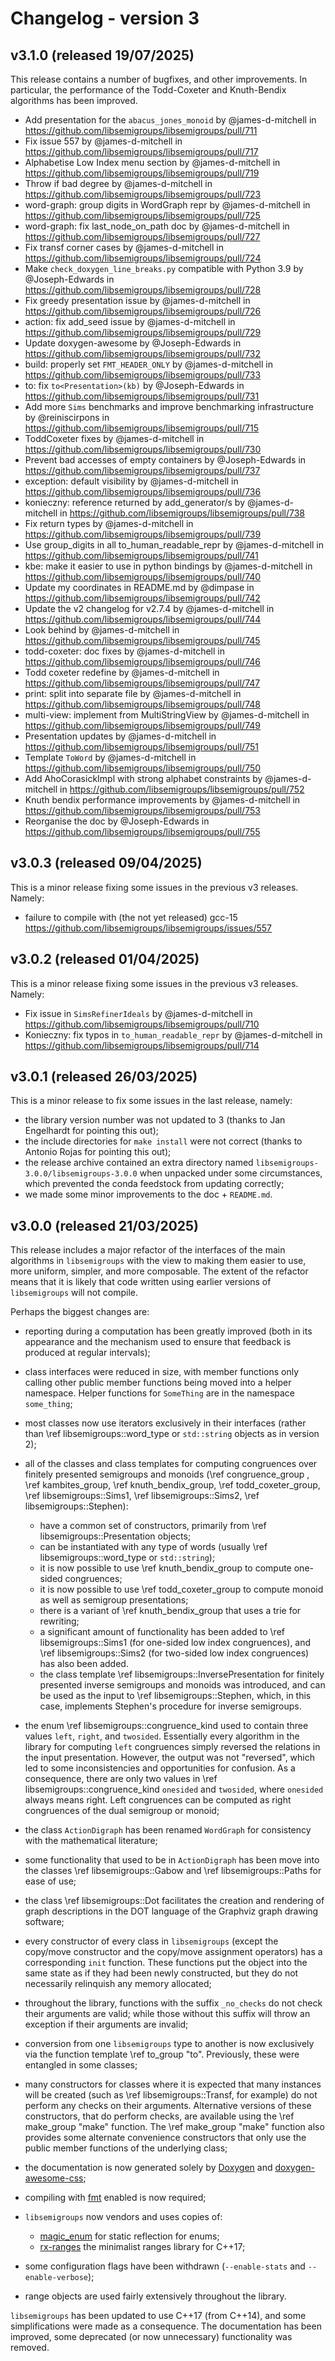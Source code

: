 # Changelog - version 3

## v3.1.0 (released 19/07/2025)

This release contains a number of bugfixes, and other improvements. In
particular, the performance of the Todd-Coxeter and Knuth-Bendix algorithms has
been improved. 

* Add presentation for the `abacus_jones_monoid` by @james-d-mitchell in https://github.com/libsemigroups/libsemigroups/pull/711
* Fix issue 557 by @james-d-mitchell in https://github.com/libsemigroups/libsemigroups/pull/717
* Alphabetise Low Index menu section by @james-d-mitchell in https://github.com/libsemigroups/libsemigroups/pull/719
* Throw if bad degree by @james-d-mitchell in https://github.com/libsemigroups/libsemigroups/pull/723
* word-graph: group digits in WordGraph repr by @james-d-mitchell in https://github.com/libsemigroups/libsemigroups/pull/725
* word-graph: fix last_node_on_path doc by @james-d-mitchell in https://github.com/libsemigroups/libsemigroups/pull/727
* Fix transf corner cases by @james-d-mitchell in https://github.com/libsemigroups/libsemigroups/pull/724
* Make `check_doxygen_line_breaks.py` compatible with Python 3.9 by @Joseph-Edwards in https://github.com/libsemigroups/libsemigroups/pull/728
* Fix greedy presentation issue by @james-d-mitchell in https://github.com/libsemigroups/libsemigroups/pull/726
* action: fix add_seed issue by @james-d-mitchell in https://github.com/libsemigroups/libsemigroups/pull/729
* Update doxygen-awesome by @Joseph-Edwards in https://github.com/libsemigroups/libsemigroups/pull/732
* build: properly set `FMT_HEADER_ONLY` by @james-d-mitchell in https://github.com/libsemigroups/libsemigroups/pull/733
* to: fix `to<Presentation>(kb)` by @Joseph-Edwards in https://github.com/libsemigroups/libsemigroups/pull/731
* Add more `Sims` benchmarks and improve benchmarking infrastructure by @reiniscirpons in https://github.com/libsemigroups/libsemigroups/pull/715
* ToddCoxeter fixes by @james-d-mitchell in https://github.com/libsemigroups/libsemigroups/pull/730
* Prevent bad accesses of empty containers by @Joseph-Edwards in https://github.com/libsemigroups/libsemigroups/pull/737
* exception: default visibility by @james-d-mitchell in https://github.com/libsemigroups/libsemigroups/pull/736
* konieczny: reference returned by add_generator/s by @james-d-mitchell in https://github.com/libsemigroups/libsemigroups/pull/738
* Fix return types by @james-d-mitchell in https://github.com/libsemigroups/libsemigroups/pull/739
* Use group_digits in all to_human_readable_repr by @james-d-mitchell in https://github.com/libsemigroups/libsemigroups/pull/741
* kbe: make it easier to use in python bindings by @james-d-mitchell in https://github.com/libsemigroups/libsemigroups/pull/740
* Update my coordinates in README.md by @dimpase in https://github.com/libsemigroups/libsemigroups/pull/742
* Update the v2 changelog for v2.7.4 by @james-d-mitchell in https://github.com/libsemigroups/libsemigroups/pull/744
* Look behind by @james-d-mitchell in https://github.com/libsemigroups/libsemigroups/pull/745
* todd-coxeter: doc fixes by @james-d-mitchell in https://github.com/libsemigroups/libsemigroups/pull/746
* Todd coxeter redefine by @james-d-mitchell in https://github.com/libsemigroups/libsemigroups/pull/747
* print: split into separate file by @james-d-mitchell in https://github.com/libsemigroups/libsemigroups/pull/748
* multi-view: implement from MultiStringView by @james-d-mitchell in https://github.com/libsemigroups/libsemigroups/pull/749
* Presentation updates by @james-d-mitchell in https://github.com/libsemigroups/libsemigroups/pull/751
* Template `ToWord` by @james-d-mitchell in https://github.com/libsemigroups/libsemigroups/pull/750
* Add AhoCorasickImpl with strong alphabet constraints by @james-d-mitchell in https://github.com/libsemigroups/libsemigroups/pull/752
* Knuth bendix performance improvements by @james-d-mitchell in https://github.com/libsemigroups/libsemigroups/pull/753
* Reorganise the doc by @Joseph-Edwards in https://github.com/libsemigroups/libsemigroups/pull/755

## v3.0.3 (released 09/04/2025)

This is a minor release fixing some issues in the previous v3 releases. Namely:

* failure to compile with (the not yet released) gcc-15
  https://github.com/libsemigroups/libsemigroups/issues/557

## v3.0.2 (released 01/04/2025)

This is a minor release fixing some issues in the previous v3 releases. Namely:

* Fix issue in `SimsRefinerIdeals` by @james-d-mitchell in
  https://github.com/libsemigroups/libsemigroups/pull/710
* Konieczny: fix typos in `to_human_readable_repr` by @james-d-mitchell in
  https://github.com/libsemigroups/libsemigroups/pull/714

## v3.0.1 (released 26/03/2025)

This is a minor release to fix some issues in the last release, namely:

- the library version number was not updated to 3 (thanks to Jan Engelhardt for
  pointing this out);
- the include directories for `make install` were not correct (thanks to
  Antonio Rojas for pointing this out);
- the release archive contained an extra directory named
  `libsemigroups-3.0.0/libsemigroups-3.0.0` when unpacked under some
  circumstances, which prevented the conda feedstock from updating correctly;
- we made some minor improvements to the doc + `README.md`.

## v3.0.0 (released 21/03/2025)

This release includes a major refactor of the interfaces of the main
algorithms in `libsemigroups` with the view to making them easier to use,
more uniform, simpler, and more composable. The extent of the refactor means
that it is likely that code written using earlier versions of `libsemigroups`
will not compile.

Perhaps the biggest changes are:

- reporting during a computation has been greatly improved (both in its
  appearance and the mechanism used to ensure that feedback is produced at
  regular intervals);

- class interfaces were reduced in size, with member functions only calling
  other public member functions being moved into a helper namespace. Helper
  functions for `SomeThing` are in the namespace `some_thing`;

- most classes now use iterators exclusively in their interfaces (rather than
  \ref libsemigroups::word_type or `std::string` objects as in version 2);

- all of the classes and class templates for computing congruences over
  finitely presented semigroups and monoids (\ref congruence_group , \ref
  kambites_group, \ref knuth_bendix_group, \ref todd_coxeter_group,
  \ref libsemigroups::Sims1, \ref libsemigroups::Sims2, \ref libsemigroups::Stephen):

  - have a common set of constructors, primarily from \ref libsemigroups::Presentation objects;
  - can be instantiated with any type of words (usually \ref libsemigroups::word_type  or
    `std::string`);
  - it is now possible to use \ref knuth_bendix_group to compute one-sided congruences;
  - it is now possible to use \ref todd_coxeter_group to compute monoid as well as
    semigroup presentations;
  - there is a variant of \ref knuth_bendix_group that uses a trie for rewriting;
  - a significant amount of functionality has been added to \ref
    libsemigroups::Sims1 (for one-sided low index congruences), and \ref
    libsemigroups::Sims2 (for two-sided low index congruences) has also been
    added. 
  - the class template \ref libsemigroups::InversePresentation for finitely
    presented inverse semigroups and monoids was introduced, and can be used as
    the input to \ref libsemigroups::Stephen, which, in this case, implements
    Stephen's procedure for inverse semigroups.

- the enum \ref libsemigroups::congruence_kind used to contain three values
  `left`, `right`, and `twosided`. Essentially every algorithm in the library for
  computing `left` congruences simply reversed the relations in the input
  presentation. However, the output was not "reversed", which led to some
  inconsistencies and opportunities for confusion. As a consequence, there are
  only two values in \ref libsemigroups::congruence_kind `onesided` and
  `twosided`, where `onesided` always means right. Left congruences can be
  computed as right congruences of the dual semigroup or monoid; 

- the class `ActionDigraph` has been renamed `WordGraph` for consistency with
  the mathematical literature; 

- some functionality that used to be in `ActionDigraph` has been move 
  into the classes \ref libsemigroups::Gabow and \ref libsemigroups::Paths for ease
  of use;

- the class \ref libsemigroups::Dot facilitates the creation and rendering of
  graph descriptions in the DOT language of the Graphviz graph drawing software;

- every constructor of every class in `libsemigroups` (except the copy/move
  constructor and the copy/move assignment operators) has a corresponding `init`
  function. These functions put the object into the same state as if they had
  been newly constructed, but they do not necessarily relinquish any memory allocated;

- throughout the library, functions with the suffix `_no_checks` do not check
  their arguments are valid; while those without this suffix will throw an
  exception if their arguments are invalid; 

- conversion from one `libsemigroups` type to another is now exclusively via
  the function template \ref to_group "to". Previously, these were entangled in
  some classes;

- many constructors for classes where it is expected that many instances will
  be created (such as \ref libsemigroups::Transf, for example) do not perform any
  checks on their arguments. Alternative versions of these constructors, that
  do perform checks, are available using the \ref make_group "make" function.
  The \ref make_group "make" function also provides some alternate convenience
  constructors that only use the public member functions of the underlying
  class; 

- the documentation is now generated solely by [Doxygen] and
  [doxygen-awesome-css];

- compiling with [fmt](https://github.com/fmtlib/fmt) enabled is now required;

- `libsemigroups` now vendors and uses copies of:

  - [magic_enum](https://github.com/Neargye/magic_enum) for static reflection for
    enums;
  - [rx-ranges](https://github.com/simonask/rx-ranges) the minimalist ranges
    library for C++17;

- some configuration flags have been withdrawn (`--enable-stats` and
  `--enable-verbose`);

- range objects are used fairly extensively throughout the library.

`libsemigroups` has been updated to use C++17 (from C++14), and some
simplifications were made as a consequence. The documentation has been
improved, some deprecated (or now unnecessary) functionality was removed.

[doxygen]: https://www.doxygen.nl
[doxygen-awesome-css]: https://github.com/jothepro/doxygen-awesome-css
